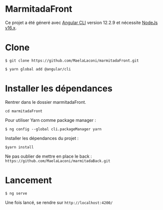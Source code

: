 # MarmitadaFront

Ce projet a été géneré avec [Angular CLI](https://github.com/angular/angular-cli) version 12.2.9
et nécessite [NodeJs v16.x](https://nodejs.org/en/).

# Clone

``` $ git clone https://github.com/MaelaLaconi/marmitadaFront.git ```

``` $ yarn global add @angular/cli ```
# Installer les dépendances

Rentrer dans le dossier marmitadaFront.

``` cd marmitadaFront ```

Pour utiliser Yarn comme package manager :

```$ ng config --global cli.packageManager yarn```

Installer les dépendances du projet :

```$yarn install```

Ne pas oublier de mettre en place le back : `https://github.com/MaelaLaconi/marmitadaBack.git`


# Lancement

```$ ng serve```

Une fois lancé, se rendre sur `http://localhost:4200/`

